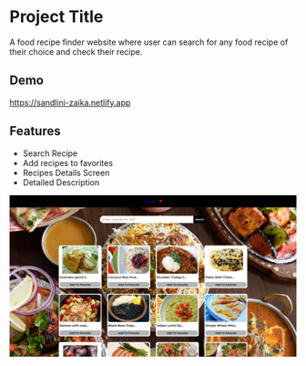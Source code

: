 # Project Title

A food recipe finder website where user can search for any food recipe of their choice and check their recipe. 

## Demo

https://sandlini-zaika.netlify.app


## Features

- Search Recipe
- Add recipes to favorites
- Recipes Details Screen 
- Detailed Description


<!-- ./public/logo.png -->
<img src = "./public/HomePage.png" />